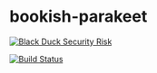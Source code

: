 # bookish-parakeet
[![Black Duck Security Risk](https://copilot.blackducksoftware.com/github/repos/chaseboren/bookish-parakeet/branches/master/badge-risk.svg)](https://copilot.blackducksoftware.com/github/repos/chaseboren/bookish-parakeet/branches/master)

[![Build Status](https://travis-ci.com/chaseboren/bookish-parakeet.svg?branch=master)](https://travis-ci.com/chaseboren/bookish-parakeet)
